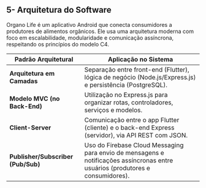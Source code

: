 ## 5- Arquitetura do Software 
Organo Life é um aplicativo Android que conecta consumidores a produtores de alimentos orgânicos. Ele usa uma arquitetura moderna com foco em escalabilidade, modularidade e comunicação assíncrona, respeitando os princípios do modelo C4.

| **Padrão Arquitetural**            | **Aplicação no Sistema**                                                                                                       |
|-----------------------------------|--------------------------------------------------------------------------------------------------------------------------------|
| **Arquitetura em Camadas**         | Separação entre front-end (Flutter), lógica de negócio (Node.js/Express.js) e persistência (PostgreSQL).                       |
| **Modelo MVC (no Back-End)**       | Utilização no Express.js para organizar rotas, controladores, serviços e modelos.                                              |
| **Client-Server**                  | Comunicação entre o app Flutter (cliente) e o back-end Express (servidor), via API REST com JSON.                              |
| **Publisher/Subscriber (Pub/Sub)** | Uso do Firebase Cloud Messaging para envio de mensagens e notificações assíncronas entre usuários (produtores e consumidores). |
